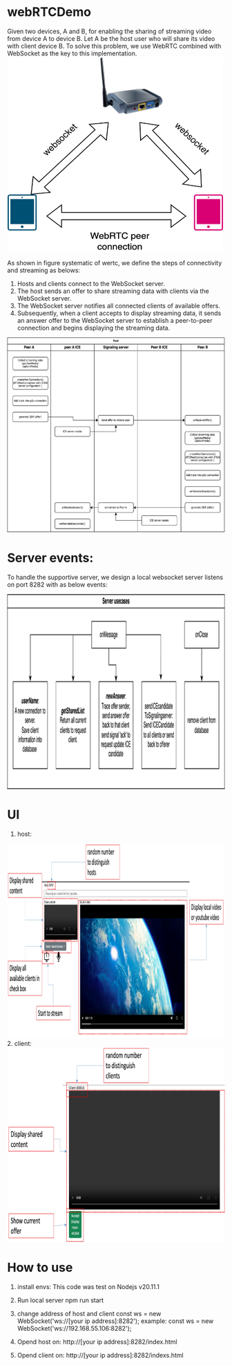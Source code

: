 # webRTCDemo
Given two devices, A and B, for enabling the sharing of streaming video from device A to device B. Let A be the host user who will share its video with client device B.
To solve this problem, we use WebRTC combined with WebSocket as the key to this implementation.
<img src="flowchart/WebRTC_system_design.png" alt="systematic of WebRTC" width="500" height="450">

As shown in figure systematic of wertc, we define the steps of connectivity and streaming as belows:
1. Hosts and clients connect to the WebSocket server.
2. The host sends an offer to share streaming data with clients via the WebSocket server.
3. The WebSocket server notifies all connected clients of available offers.
4. Subsequently, when a client accepts to display streaming data, it sends an answer offer to the WebSocket server to establish a peer-to-peer connection and begins displaying the streaming data.

<img src="flowchart/WebRTCsequency.png" alt="Sequence" width="700" height="450">


# Server events:
To handle the supportive server, we design a local websocket server listens on port 8282 with as below events:

<img src="flowchart/serverUseCases.png" alt="Server events" width="700" height="450">

# UI
1. host:
<img src="flowchart/host_ui.jpg" alt="Host UI" width="700" height="450">
2. client:
<img src="flowchart/client_ui.jpg" alt="Client UI" width="700" height="450">

# How to use
1. install envs:
This code was test on Nodejs v20.11.1

2. Run local server
npm run start

3. change address of host and client
const ws = new WebSocket('ws://[your ip address]:8282');
example: const ws = new WebSocket('ws://192.168.55.106:8282');

4. Opend host on: http://[your ip address]:8282/index.html

5. Opend client on: http://[your ip address]:8282/indexs.html





